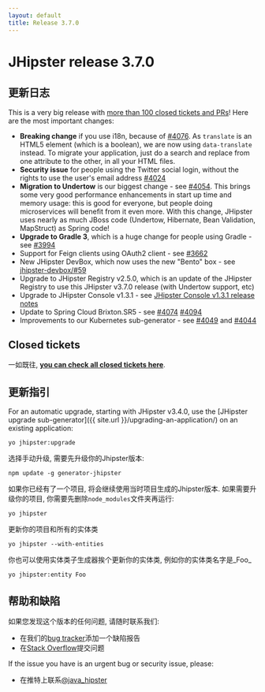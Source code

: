 ```yaml
---
layout: default
title: Release 3.7.0
---
```


JHipster release 3.7.0
==================

更新日志
----------

This is a very big release with [more than 100 closed tickets and PRs](https://github.com/jhipster/generator-jhipster/issues?q=milestone%3A3.7.0+is%3Aclosed)! Here are the most important changes:

- **Breaking change** if you use i18n, because of [#4076](https://github.com/jhipster/generator-jhipster/pull/4076). As `translate` is an HTML5 element (which is a boolean), we are now using `data-translate` instead. To migrate your application, just do a search and replace from one attribute to the other, in all your HTML files.
- **Security issue** for people using the Twitter social login, without the rights to use the user's email address [#4024](https://github.com/jhipster/generator-jhipster/issues/4024)
- **Migration to Undertow** is our biggest change - see [#4054](https://github.com/jhipster/generator-jhipster/issues/4054). This brings some very good performance enhancements in start up time and memory usage: this is good for everyone, but people doing microservices will benefit from it even more. With this change, JHipster uses nearly as much JBoss code (Undertow, Hibernate, Bean Validation, MapStruct) as Spring code!
- **Upgrade to Gradle 3**, which is a huge change for people using Gradle - see [#3994](https://github.com/jhipster/generator-jhipster/issues/3994)
- Support for Feign clients using OAuth2 client - see [#3662](https://github.com/jhipster/generator-jhipster/pull/3662)
- New JHipster DevBox, which now uses the new "Bento" box - see [jhipster-devbox/#59](https://github.com/jhipster/jhipster-devbox/pull/59)
- Upgrade to JHipster Registry v2.5.0, which is an update of the JHipster Registry to use this JHipster v3.7.0 release (with Undertow support, etc)
- Upgrade to JHipster Console v1.3.1 - see [JHipster Console v1.3.1 release notes](https://github.com/jhipster/jhipster-console/releases/tag/v1.3.1)
- Update to Spring Cloud Brixton.SR5 - see [#4074](https://github.com/jhipster/generator-jhipster/pull/4074) [#4094](https://github.com/jhipster/generator-jhipster/pull/4094)
- Improvements to our Kubernetes sub-generator - see [#4049](https://github.com/jhipster/generator-jhipster/pull/4049) and [#4044](https://github.com/jhipster/generator-jhipster/pull/4044)

Closed tickets
------------
一如既往, __[you can check all closed tickets here](https://github.com/jhipster/generator-jhipster/issues?q=milestone%3A3.7.0+is%3Aclosed)__.

更新指引
------------

For an automatic upgrade, starting with JHipster v3.4.0, use the [JHipster upgrade sub-generator]({{ site.url }}/upgrading-an-application/) on an existing application:

```
yo jhipster:upgrade
```

选择手动升级, 需要先升级你的Jhipster版本:

```
npm update -g generator-jhipster
```

如果你已经有了一个项目, 将会继续使用当时项目生成的Jhipster版本.
如果需要升级你的项目, 你需要先删除`node_modules`文件夹再运行:

```
yo jhipster
```

更新你的项目和所有的实体类

```
yo jhipster --with-entities
```

你也可以使用实体类子生成器挨个更新你的实体类, 例如你的实体类名字是_Foo_

```
yo jhipster:entity Foo
```

帮助和缺陷
--------------

如果您发现这个版本的任何问题, 请随时联系我们:

- 在我们的[bug tracker](https://github.com/jhipster/generator-jhipster/issues?state=open)添加一个缺陷报告
- 在[Stack Overflow](http://stackoverflow.com/tags/jhipster/info)提交问题

If the issue you have is an urgent bug or security issue, please:

- 在推特上联系[@java_hipster](https://twitter.com/java_hipster)
